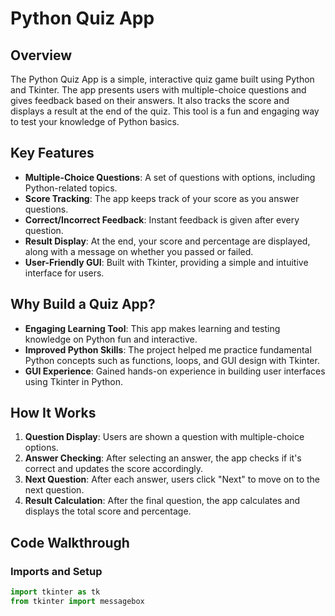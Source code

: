 # Python Quiz App

## Overview
The Python Quiz App is a simple, interactive quiz game built using Python and Tkinter. The app presents users with multiple-choice questions and gives feedback based on their answers. It also tracks the score and displays a result at the end of the quiz. This tool is a fun and engaging way to test your knowledge of Python basics.

## Key Features
- **Multiple-Choice Questions**: A set of questions with options, including Python-related topics.
- **Score Tracking**: The app keeps track of your score as you answer questions.
- **Correct/Incorrect Feedback**: Instant feedback is given after every question.
- **Result Display**: At the end, your score and percentage are displayed, along with a message on whether you passed or failed.
- **User-Friendly GUI**: Built with Tkinter, providing a simple and intuitive interface for users.

## Why Build a Quiz App?
- **Engaging Learning Tool**: This app makes learning and testing knowledge on Python fun and interactive.
- **Improved Python Skills**: The project helped me practice fundamental Python concepts such as functions, loops, and GUI design with Tkinter.
- **GUI Experience**: Gained hands-on experience in building user interfaces using Tkinter in Python.

## How It Works
1. **Question Display**: Users are shown a question with multiple-choice options.
2. **Answer Checking**: After selecting an answer, the app checks if it's correct and updates the score accordingly.
3. **Next Question**: After each answer, users click "Next" to move on to the next question.
4. **Result Calculation**: After the final question, the app calculates and displays the total score and percentage.

## Code Walkthrough
### Imports and Setup
```python
import tkinter as tk
from tkinter import messagebox
